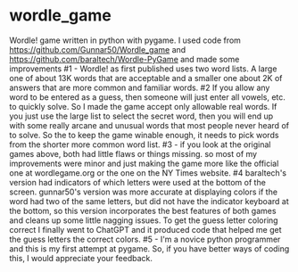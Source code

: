 # wordle_game
Wordle! game written in python with pygame.
I used code from https://github.com/Gunnar50/Wordle_game and https://github.com/baraltech/Wordle-PyGame and made some improvements
#1 - Wordle! as first published uses two word lists.  A large one of about 13K words that are acceptable and a smaller one about 2K of answers
that are more common and familiar words. 
#2 If you allow any word to be entered as a guess, then someone will just enter all vowels, etc. to quickly solve.  So I made the game accept only
allowable real words.  If you just use the large list to select the secret word, then you will end up with some really arcane and
unusual words that most people never heard of to solve.  So the to keep the game winable enough, it needs to pick words from the shorter more common word list.
#3 - if you look at the original games above, both had little flaws or things missing. so most of my improvements were minor and just
making the game more like the official one at wordlegame.org or the one on the NY Times website.
#4 baraltech's version had indicators of which letters were used at the bottom of the screen.  gunnar50's version was more accurate
at displaying colors if the word had two of the same letters, but did not have the indicator keyboard at the bottom, so this version
incorporates the best features of both games and cleans up some little nagging issues. To get the guess letter coloring correct I
finally went to ChatGPT and it produced code that helped me get the guess letters the correct colors.
#5 - I'm a novice python programmer and this is my first attempt at pygame.  So, if you have better ways of coding this, I would appreciate
your feedback.
